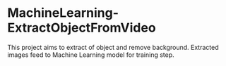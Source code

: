 # MachineLearning-ExtractObjectFromVideo
This project aims to extract of object and remove background. Extracted images feed to Machine Learning model for training step.
